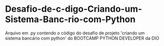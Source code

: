 # Desafio-de-c-digo-Criando-um-Sistema-Banc-rio-com-Python

Arquivo em .py contendo o código do desafio de projeto 'criando um sistema bancário com python' do BOOTCAMP PYTHON DEVELOPER da DIO
